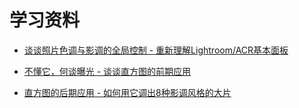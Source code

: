 # 学习资料

- [谈谈照片色调与影调的全局控制 - 重新理解Lightroom/ACR基本面板](https://thomaskksj.tuchong.com/t/13093735/)

- [不懂它，何谈曝光 - 谈谈直方图的前期应用](https://thomaskksj.tuchong.com/t/13119530/)

- [直方图的后期应用 - 如何用它调出8种影调风格的大片](https://thomaskksj.tuchong.com/t/13138643/)
